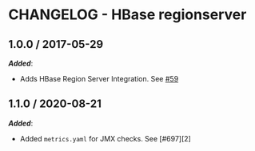 # CHANGELOG - HBase regionserver

## 1.0.0 / 2017-05-29

***Added***: 

* Adds HBase Region Server Integration. See [#59][1]


## 1.1.0 / 2020-08-21

***Added***: 

* Added `metrics.yaml` for JMX checks. See [#697][2]


<!---  --->
[1]: https://github.com/DataDog/integrations-core/pull/59
[1]: https://github.com/DataDog/integrations-core/pull/697
